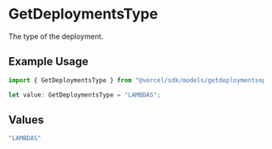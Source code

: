 # GetDeploymentsType

The type of the deployment.

## Example Usage

```typescript
import { GetDeploymentsType } from "@vercel/sdk/models/getdeploymentsop.js";

let value: GetDeploymentsType = "LAMBDAS";
```

## Values

```typescript
"LAMBDAS"
```